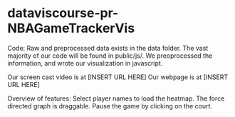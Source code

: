 # dataviscourse-pr-NBAGameTrackerVis

Code:
Raw and preprocessed data exists in the data folder. The vast majority of our code will be found in public/js/. We preoprocessed the information, and wrote our visualization in javascript. 

Our screen cast video is at [INSERT URL HERE]
Our webpage is at [INSERT URL HERE]

Overview of features:
Select player names to load the heatmap. The force directed graph is draggable. Pause the game by clicking on the court.
